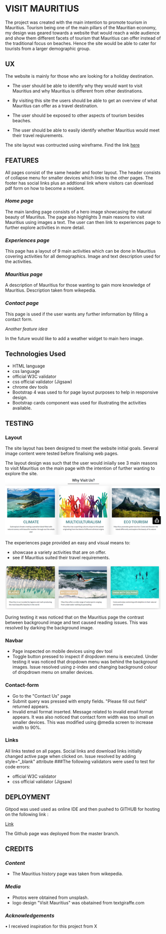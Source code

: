# **VISIT MAURITIUS**

The project was created with the main intention to promote tourism in Mauritius. 
Tourism being one of the main pillars of the Mauritian economy, my design was geared towards a website
that would reach a wide audience and show them different facets of tourism that Mauritius can offer instead 
of the traditional focus on beaches. Hence the site would be able to cater for tourists from a larger demographic 
group.


## UX

The website is mainly for those who are looking for a holiday destination.

* The user should be able to identify why they would want to visit Mauritius and why Mauritius is different from other
destinations.
* By visiting this site the users should be able to get an overview of what Mauritius can offer as a travel destination.

* The user should be exposed to other aspects of tourism besides beaches.

* The user should be able to easily identify whether Mauritius would meet their travel reqiurements. 

The site layout was contructed using wireframe. Find the link [here](https://github.com/zahur76/MilestoneProject1/blob/master/wireframe.pdf)


## FEATURES

All pages consist of the same header and footer layout. The header consists of collapse menu 
for smaller devices which links to the other pages.
The footer has social links plus an addtional link where visitors can download pdf form
on how to become a resident.

### *Home page*

The main landing page consists of a hero image showcasing the natural beauty of Mauriitus.
The page also highlights 3 main reasons to visit Mauritius using images a text. The user can then link to 
experiences page to further explore activities in more detail.

### *Experiences page*

This page has a layout of 9 main activities which can be done in Mauritius covering activities 
for all demographics. Image and text description used for the activities.


### *Mauritius page*

A description of Mauritius for those wanting to gain more knowledge of Mauritius. Description 
taken from wikepedia.

### *Contact page*

This page is used if the user wants any further imformation by filling a contact form.

*Another feature idea*

In the future would like to add a weather widget to main hero image.


## Technologies Used

* HTML language
* css language
* official W3C validator
* css official validator (Jigsaw)
* chrome dev tools
* Bootstrap 4 was used to for page layout purposes to help in responsive design. 
* Bootstrap cards component was used for illustrating the activities available.

## TESTING

### Layout

The site layout has been designed to meet the website initial goals. Several image content were tested before finalising web pages. 

The layout design was such that the user would iniially see 3 main reasons to visit Mauritius on the main page with the intention 
of further wanting to explore the site.
![Image of reasons](assets/images/snapshot1.png)

The experiences page provided an easy and visual means to:
* showcase a variety activities that are on offer.
* see if Mauritius suited their travel requirements.

![Image of reasons](assets/images/activities.png)

During testing it was noticed that on the Mauritius page the contrast between background image and text caused reading issues.
This was resolved by darking the background image.
### Navbar
- Page inspected on mobile devices using dev tool
- Toggle button pressed to inspect if dropdown menu is executed.
Under testing it was noticed that dropdown menu was behind the background images. Issue resolved using z-index and changing background colour
of dropdrown menu on smaller devices.
### Contact-form
- Go to the "Contact Us" page
- Submit query was pressed with empty fields. "Please fill out field" returned appears.
- Invalid email format inserted. Message related to invalid email format appears.
It was also noticed that contact form width was too small on smaller devices. This was modified using 
@media screen to increase width to 90%.
### Links 
All links tested on all pages.
Social links and download links initially changed active page when clicked on. Issue resolved by adding style="_blank" attribute
###The following validators were used to test for code errors:
* official W3C validator
* css official validator (Jigsaw)


## **DEPLOYMENT**

Gitpod was used used as online IDE and then pushed to GITHUB for hosting on the following link :

[Link](https://zahur76.github.io/MilestoneProject1/)

The Github page was deployed from the master branch.


## **CREDITS**

### *Content*
* The Mauritius history page was taken from wikepedia.
### *Media*
*	Photos were obtained from unsplash.
*   logo design "Visit Mauritius" was obatained from textgiraffe.com
### *Acknowledgements*
•	I received inspiration for this project from X
